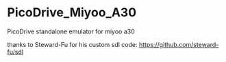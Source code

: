 # PicoDrive_Miyoo_A30
PicoDrive standalone emulator for miyoo a30

thanks to Steward-Fu for his custom sdl code:
https://github.com/steward-fu/sdl